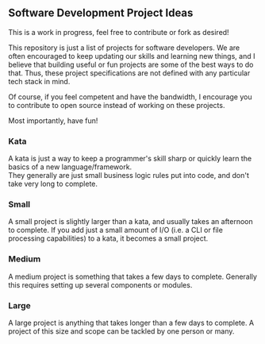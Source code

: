 ## Software Development Project Ideas   

This is a work in progress, feel free to contribute or fork as desired!
   
This repository is just a list of projects for software developers. 
We are often encouraged to keep updating our skills and learning new things,
and I believe that building useful or fun projects are some of the best ways 
to do that. Thus, these project specifications are not defined with 
any particular tech stack in mind. 

Of course, if you feel competent and have the bandwidth, I encourage you to 
contribute to open source instead of working on these projects. 

Most importantly, have fun!

### Kata

A kata is just a way to keep a programmer's skill sharp or quickly learn 
the basics of a new language/framework.    
They generally are just small business logic rules put into code, and 
don't take very long to complete. 

### Small

A small project is slightly larger than a kata, and usually takes an afternoon to 
complete. 
If you add just a small amount of I/O (i.e. a CLI or file processing capabilities)
to a kata, it becomes a small project. 

### Medium   

A medium project is something that takes a few days to complete. Generally 
this requires setting up several components or modules. 
   
### Large
   
A large project is anything that takes longer than a few days to complete. 
A project of this size and scope can be tackled by one person or many. 
